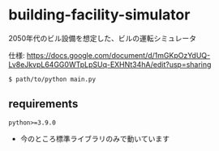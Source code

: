 # building-facility-simulator

2050年代のビル設備を想定した、ビルの運転シミュレータ

仕様: https://docs.google.com/document/d/1mGKpOzYdUQ-Lv8eJkvpL64GG0WTpLpSUq-EXHNt34hA/edit?usp=sharing

```
$ path/to/python main.py
```

## requirements
```
python>=3.9.0
```
* 今のところ標準ライブラリのみで動いています
